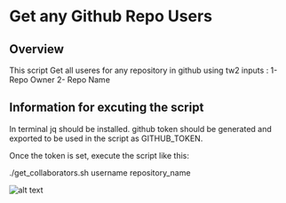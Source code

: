 # Get any Github Repo Users

## Overview
This script Get all useres for any repository in github using tw2 inputs :
1- Repo Owner
2- Repo Name


## Information for excuting the script

In terminal jq should be installed.
github token should be generated and exported to be used in the script as GITHUB_TOKEN.

Once the token is set, execute the script like this:

./get_collaborators.sh username repository_name

![alt text](https://github.com/MzShaban/blob/main/Images/gitusers.png?raw=true)
